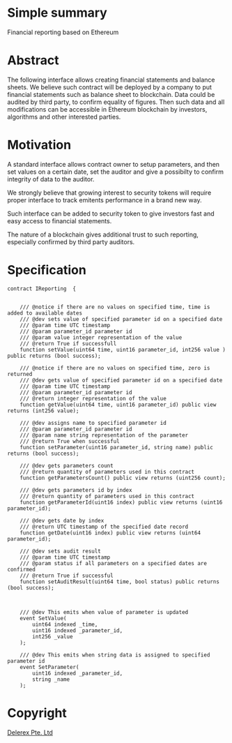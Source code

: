 # Simple summary
Financial reporting based on Ethereum


# Abstract
The following interface allows creating financial statements and balance sheets.
We believe such contract will be deployed by a company to put financial statements such as balance sheet to blockchain. Data could be audited by third party, to confirm equality of figures.
Then such data and all modifications can be accessible in Ethereum blockchain by investors, algorithms and other interested parties.

# Motivation
A standard interface allows contract owner to setup parameters, and then set values on a certain date, set the auditor and give a possibilty to confirm integrity of data to the auditor. 

We strongly believe that growing interest to security tokens will require proper interface to track emitents performance in a brand new way. 

Such interface can be added to security token to give investors fast and easy access to financial statements. 

The nature of a blockchain gives additional trust to such reporting, especially confirmed by third party auditors. 

# Specification
```solidity
contract IReporting  {

    
    /// @notice if there are no values on specified time, time is added to available dates
    /// @dev sets value of specified parameter id on a specified date
    /// @param time UTC timestamp
    /// @param parameter_id parameter id 
    /// @param value integer representation of the value
    /// @return True if successfull
    function setValue(uint64 time, uint16 parameter_id, int256 value ) public returns (bool success);

    /// @notice if there are no values on specified time, zero is returned
    /// @dev gets value of specified parameter id on a specified date
    /// @param time UTC timestamp
    /// @param parameter_id parameter id 
    /// @return integer representation of the value 
    function getValue(uint64 time, uint16 parameter_id) public view returns (int256 value);

    /// @dev assigns name to specified parameter id
    /// @param parameter_id parameter id 
    /// @param name string representation of the parameter
    /// @return True when successful
    function setParameter(uint16 parameter_id, string name) public returns (bool success);

    /// @dev gets parameters count
    /// @return quantity of parameters used in this contract
    function getParametersCount() public view returns (uint256 count);

    /// @dev gets parameters id by index
    /// @return quantity of parameters used in this contract
    function getParameterId(uint16 index) public view returns (uint16 parameter_id);

    /// @dev gets date by index
    /// @return UTC timestamp of the specified date record
    function getDate(uint16 index) public view returns (uint64 parameter_id);

    /// @dev sets audit result
    /// @param time UTC timestamp
    /// @param status if all parameters on a specified dates are confirmed
    /// @return True if successful
    function setAuditResult(uint64 time, bool status) public returns (bool success);

    
    
    /// @dev This emits when value of parameter is updated
    event SetValue(
        uint64 indexed _time,
        uint16 indexed _parameter_id,
        int256 _value
    );

    /// @dev This emits when string data is assigned to specified parameter id
    event SetParameter(
        uint16 indexed _parameter_id,
        string _name
    );
```


# Copyright 
[Delerex Pte. Ltd](http://delerex.com)




